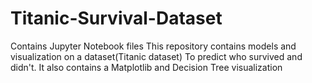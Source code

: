 # Titanic-Survival-Dataset
Contains Jupyter Notebook files
This repository contains models and visualization on a dataset(Titanic dataset) To predict who survived and didn't.
It also contains a Matplotlib and Decision Tree visualization
